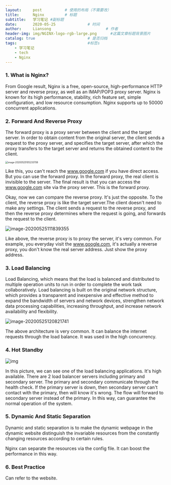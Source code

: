 ```yaml
---
layout:     post   		  # 使用的布局（不需要改）
title:      Nginx         # 标题
subtitle:   学习笔记 #副标题
date:       2020-05-25				# 时间
author:     Liansong 						# 作者
header-img: img/NGINX-logo-rgb-large.png 	  #这篇文章标题背景图片
catalog: true 						# 是否归档
tags:								#标签s
    - 学习笔记
    - tech
    - Nginx
---
```


### 1. What is Nginx?

From Google result, Nginx is a free, open-source, high-performance HTTP server and reverse proxy, as well as an IMAP/POP3 proxy server. Nginx is known for its high performance, stability, rich feature set, simple configuration, and low resource consumption. Nginx supports up to 50000 concurrent applications.

### 2. Forward And Reverse Proxy

The forward proxy is a proxy server between the client and the target server.  In order to obtain content from the original server, the client sends a request to the proxy server, and specifies the target server, after which the proxy transfers to the target server and returns the obtained content to the client. 

<img src="https://tva1.sinaimg.cn/large/007S8ZIlgy1gf4iaf9a6xj317s0i6dlj.jpg" alt="image-20200525105233708" style="zoom:50%;" />

Like this, you can't reach the www.google.com if you have direct access. But you can use the forward proxy. In the forward proxy, the real client is invisible to the server. The final result is that you can access the www.google.com site via the proxy server. This is the forward proxy.

Okay, now we can compare the reverse proxy. It's just the opposite. To the client, the reverse proxy is like the target server.The client doesn't need to make any settings. The client sends a request to the reverse proxy, and then the reverse proxy determines where the request is going, and forwards the request to the client. 

![image-20200525111839355](https://tva1.sinaimg.cn/large/007S8ZIlgy1gf4j1ik578j31qa0i4tdk.jpg)

Like above, the reverse proxy is to proxy the server, it's very common. For example, you everyday visit the www.google.com, it's actually a reverse proxy, you don't know the real server address. Just show the proxy address.

### 3. Load Balancing

Load Balancing, which means that the load is balanced and distributed to multiple operation units to run in order to complete the work task collaboratively. Load balancing is built on the original network structure, which provides a transparent and inexpensive and effective method to expand the bandwidth of servers and network devices, strengthen network data processing capabilities, increasing throughput, and increase network availability and flexibility.

![image-20200525120821741](https://tva1.sinaimg.cn/large/007S8ZIlgy1gf4kh82548j30vd0u047l.jpg)

The above architecture is very common. It can balance the internet requests through the load balance. It was used in the high concurrency. 

### 4. Hot Standby

![img](https://user-gold-cdn.xitu.io/2018/7/4/16463cd149a85d6d?imageslim) 

In this picture, we can see one of the load balancing applications.  It's high available. There are 2 load balancer servers including primary and secondary server. The primary and secondary communicate through the health check. If the primary server is down, then secondary server can't contact with the primary, then will know it's wrong. The flow will forward to secondary server instead of the primary. In this way, can guarantee the normal operation of the system.

### 5. Dynamic And Static Separation

Dynamic and static separation is to make the dynamic webpage in the dynamic website distinguish the invariable resources from the constantly changing resources according to certain rules. 

Nginx can separate the resources via the config file. It can boost the performance in this way.

### 6. Best Practice

Can refer to the website.









 
